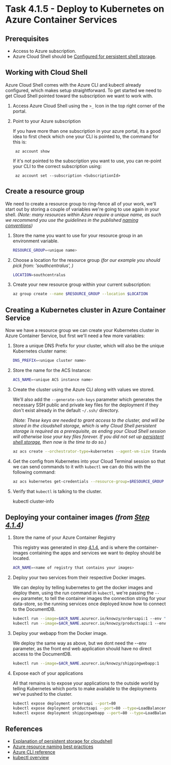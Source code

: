 # Task 4.1.5 - Deploy to Kubernetes on Azure Container Services

## Prerequisites

* Access to Azure subscription.
* Azure Cloud Shell should be [Configured for persistent shell storage](https://github.com/jluk/ACC-Documentation/blob/master/persisting-shell-storage.md).

## Working with Cloud Shell

Azure Cloud Shell comes with the Azure CLI and kubectl already configured, which makes setup straightforward. To get started we need to get Cloud Shell pointed toward the subscription we want to work with.

1. Access Azure Cloud Shell using the `>_` Icon in the top right corner of the portal.

1. Point to your Azure subscription

    If you have more than one subscription in your azure portal, its a good idea to first check which one your CLI is pointed to, the command for this is:

        az account show

    If it's not pointed to the subscription you want to use, you can re-point your CLI to the correct subscription using:

        az account set --subscription <SubscriptionId>

## Create a resource group

We need to create a resource group to ring-fence all of your work, we'll start out by storing a couple of variables we're going to use again in your shell. _(Note: many resources within Azure require a unique name, as such we recommend you use the guidelines in the published [naming conventions](https://docs.microsoft.com/en-us/azure/architecture/best-practices/naming-conventions))_

1. Store the name you want to use for your resource group in an environment variable.

    ```bash
    RESOURCE_GROUP=<unique name>
    ```

1. Choose a location for the resource group _(for our example you should pick from: 'southcentralus', )_

    ```bash
    LOCATION=southcentralus
    ```

1. Create your new resource group within your current subscription:

    ```bash
    az group create --name $RESOURCE_GROUP --location $LOCATION
    ```

## Creating a Kubernetes cluster in Azure Container Service

Now we have a resource group we can create your Kubernetes cluster in Azure Container Service, but first we'll need a few more variables:

1. Store a unique DNS Prefix for your cluster, which will also be the unique Kubernetes cluster name:

    ```bash
    DNS_PREFIX=<unique cluster name>
    ```

1. Store the name for the ACS Instance:

    ```bash
    ACS_NAME=<unique ACS instance name>
    ```

1. Create the cluster using the Azure CLI along with values we stored.

    We'll also add the `--generate-ssh-keys` parameter which generates the necessary SSH public and private key files for the deployment if they don't exist already in the default `~/.ssh/` directory.

    _(Note: These keys are needed to grant access to the cluster, and will be stored in the cloudshell storage, which is why Cloud Shell persistent storage is required as a prerequisite, as ending your Cloud Shell session will otherwise lose your key files forever. If you did not set up [persistent shell storage](https://github.com/jluk/ACC-Documentation/blob/master/persisting-shell-storage.md), then now is the time to do so.)_

    ```bash
    az acs create --orchestrator-type=kubernetes --agent-vm-size Standard_A1 --resource-group $RESOURCE_GROUP --name=$ACS_NAME --dns-prefix=$DNS_PREFIX --generate-ssh-keys
    ```

1. Get the config from Kubernetes into your Cloud Terminal session so that we can send commands to it with `kubectl` we can do this with the following command:

    ```bash
    az acs kubernetes get-credentials --resource-group=$RESOURCE_GROUP --name=$ACS_NAME
    ```

1. Verify that `kubectl` is talking to the cluster.

    kubectl cluster-info

## Deploying your container images _(from [Step 4.1.4](./414_Docker.md))_

1. Store the name of your Azure Container Registry

    This registry was generated in step [4.1.4](./414_Docker.md#acr), and is where the container-images containing the apps and services we want to deploy should be located.

    ```bash
    ACR_NAME=<name of registry that contains your images>
    ```

1. Deploy your two services from their respective Docker images.

    We can deploy by telling kubernetes to get the docker images and deploy them, using the run command in `kubectl`, we're passing the `--env` parameter, to tell the container images the connection string for your data-store, so the running services once deployed know how to connect to the DocumentDB.

    ```bash
    kubectl run --image=$ACR_NAME.azurecr.io/knowzy/ordersapi:1 --env "DOCDB_CONNSTRING=<your connection string>"
    kubectl run --image=$ACR_NAME.azurecr.io/knowzy/productsapi:1 --env "DOCDB_CONNSTRING=<your connection string>"
    ```

1. Deploy your webapp from the Docker image.

    We deploy the same way as above, but we dont need the --env parameter, as the front end web application should have no direct access to the DocumentDB.

    ```bash
    kubectl run --image=$ACR_NAME.azurecr.io/knowzy/shippingwebapp:1
    ```

1. Expose each of your applications

    All that remains is to expose your applications to the outside world by telling Kubernetes which ports to make available to the deployments we've pushed to the cluster.

    ```bash
    kubectl expose deployment ordersapi --port=80
    kubectl expose deployment productsapi --port=80 --type=LoadBalancer
    kubectl expose deployment shippingwebapp --port=80 --type=LoadBalancer
    ```

## References

* [Explanation of persistent storage for cloudshell](https://github.com/jluk/ACC-Documentation/blob/master/persisting-shell-storage.md)
* [Azure resource naming best practices](https://docs.microsoft.com/en-us/azure/architecture/best-practices/naming-conventions)
* [Azure CLI reference](https://docs.microsoft.com/en-us/cli/azure/get-started-with-azure-cli)
* [kubectl overview](https://kubernetes.io/docs/user-guide/kubectl-overview/)